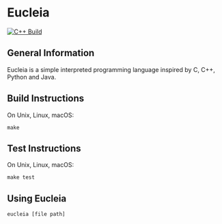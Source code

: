 Eucleia
=======

[![C++ Build](https://github.com/EdwardPalmer99/eucleia/actions/workflows/ci.yml/badge.svg)](https://github.com/EdwardPalmer99/eucleia/actions/workflows/ci.yml)

General Information
-------------------
Eucleia is a simple interpreted programming language inspired by C, C++, Python and Java.

Build Instructions
------------------
On Unix, Linux, macOS:
```
make
```

Test Instructions
------------------
On Unix, Linux, macOS:
```
make test
```

Using Eucleia
-------------
```
eucleia [file path]
```
